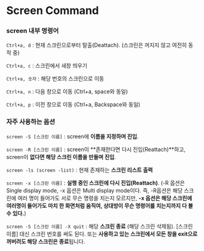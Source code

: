 # Screen Command



### screen 내부 명령어

`Ctrl+a, d` : 현재 스크린으로부터 탈출(Deattach). (스크린은 꺼지지 않고 여전히 동작 중)

`Ctrl+a, c` : 스크린에서 새창 띄우기

`Ctrl+a, 숫자` : 해당 번호의 스크린으로 이동

`Ctrl+a, n` : 다음 창으로 이동 (Ctrl+a, space와 동일)

`Ctrl+a, p` : 이전 창으로 이동 (Ctrl+a, Backspace와 동일) 



### 자주 사용하는 옵션

`screen -S [스크린 이름]` : screen에 **이름을 지정하며 진입**.

`screen -R [스크린 이름]` : screen이 **존재한다면 다시 진입(Reattach)**하고, screen이 **없다면 해당 스크린 이름을 만들며 진입**.

`screen -ls (screen -list)` : 현재 존재하는 **스크린 리스트 출력**

`screen -x [스크린 이름]` : **실행 중인 스크린에 다시 진입(Reattach)**. (-R 옵션은 Single display mode, -x 옵션은 Multi display mode이다. 즉, -R옵션은 해당 스크린에 여러 명이 들어가도 서로 무슨 명령을 치는지 모르지만, **-x 옵션은 해당 스크린에 여러명이 들어가도 마치 한 화면처럼 움직여, 상대방이 무슨 명령어를 치는지까지 다 볼 수 있다.**)

`screen -S [스크린 이름] -X quit` : 해당 **스크린 종료** (해당 스크린 삭제됨). [스크린이름] 대신 스크린 번호를 써도 된다. 또는 **사용하고 있는 스크린에서 모든 창을 exit으로 꺼버려도 해당 스크린은 종료**됩니다.